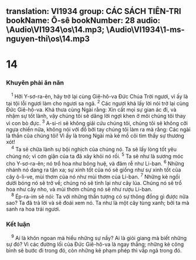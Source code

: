 translation: VI1934
group: CÁC SÁCH TIÊN-TRI
bookName: Ô-sê 
bookNumber: 28
audio: \Audio\VI1934\os\14.mp3; \Audio\VI1934\1-ms-nguyen-thi\os\14.mp3
-------

<div class="title"><h1>14</h1><h3>Khuyên phải ăn năn</h3></div>
<span class="verse os_14_1"> <sup>1</sup> Hỡi Y-sơ-ra-ên, hãy trở lại cùng Giê-hô-va Đức Chúa Trời ngươi, vì ấy là tại tội lỗi ngươi làm cho ngươi sa ngã. </span>
<span class="verse os_14_2"><sup>2</sup> Các ngươi khá lấy lời nói trở lại cùng Đức Giê-hô-va. Khá thưa cùng Ngài rằng: Xin cất mọi sự gian ác đi, và nhậm sự tốt lành, vậy chúng tôi sẽ dâng lời ngợi khen ở môi chúng tôi thay vì con bò đực. </span>
<span class="verse os_14_3"><sup>3</sup> A-si-ri sẽ không giải cứu chúng tôi, chúng tôi sẽ không cỡi ngựa chiến nữa, không nói với đồ bởi tay chúng tôi làm ra mà rằng: Các ngài là thần của chúng tôi! Vì ấy là trong Ngài mà kẻ mồ côi tìm thấy sự thương xót! <br/></span>
<span class="verse os_14_4"> <sup>4</sup> Ta sẽ chữa lành sự bội nghịch của chúng nó. Ta sẽ lấy lòng tốt yêu chúng nó; vì cơn giận của ta đã xây khỏi nó rồi. </span>
<span class="verse os_14_5"><sup>5</sup> Ta sẽ như là sương móc cho Y-sơ-ra-ên; nó trổ hoa như bông huệ, và đâm rễ như Li-ban. </span>
<span class="verse os_14_6"><sup>6</sup> Những nhánh nó dang ra tận xa; sự xinh tốt của nó sẽ giống như sự xinh tốt của cây ô-li-ve, mùi thơm của nó như mùi thơm của Li-ban. </span>
<span class="verse os_14_7"><sup>7</sup> Những kẻ ngồi dưới bóng nó sẽ trở về; chúng nó sẽ tỉnh lại như cây lúa. Chúng nó sẽ trổ hoa như cây nho, và mùi thơm chúng nó sẽ như rượu Li-ban. <br/></span>
<span class="verse os_14_8"> <sup>8</sup> Ép-ra-im sẽ nói: Ta với những thần tượng có sự thông đồng gì được nữa sao? Ta đã trả lời và sẽ đoái xem nó. Ta như là một cây tùng xanh; bởi ta mà sanh ra hoa trái ngươi. <br/></span>
<div class="title"><h3>Kết luận</h3></div>
<span class="verse os_14_9"> <sup>9</sup> Ai là khôn ngoan mà hiểu những sự nầy? Ai là giỏi giang mà biết những sự đó? Vì các đường lối của Đức Giê-hô-va là ngay thẳng; những kẻ công bình sẽ bước đi trong đó, còn những kẻ phạm phép thì vấp ngã trong đó. <br/></span>
